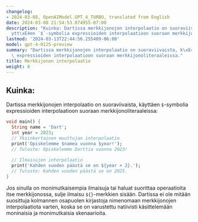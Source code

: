 ```yaml
---
changelog:
- 2024-03-08, OpenAIModel.GPT_4_TURBO, translated from English
date: 2024-03-08 21:54:53.074955-07:00
description: "Kuinka: Dartissa merkkijonojen interpolaatio on suoraviivaista, k\xE4\
  ytt\xE4en `$`-symbolia expressioiden interpolaatioon suoraan merkkijonoliteraaleissa."
lastmod: '2024-03-13T22:44:56.255489-06:00'
model: gpt-4-0125-preview
summary: "Dartissa merkkijonojen interpolaatio on suoraviivaista, k\xE4ytt\xE4en `$`-symbolia\
  \ expressioiden interpolaatioon suoraan merkkijonoliteraaleissa."
title: Merkkijonon interpolaatio
weight: 8
---
```


## Kuinka:
Dartissa merkkijonojen interpolaatio on suoraviivaista, käyttäen `$`-symbolia expressioiden interpolaatioon suoraan merkkijonoliteraaleissa:

```dart
void main() {
  String name = 'Dart';
  int year = 2023;
  // Yksinkertainen muuttujan interpolaatio
  print('Opiskelemme $namea vuonna $year!');
  // Tuloste: Opiskelemme Darttia vuonna 2023!
  
  // Ilmaisujen interpolaatio
  print('Kahden vuoden päästä se on ${year + 2}.');
  // Tuloste: Kahden vuoden päästä se on 2025.
}
```

Jos sinulla on monimutkaisempia ilmaisuja tai haluat suorittaa operaatioita itse merkkijonossa, sulje ilmaisu `${}`-merkkien sisään. Dartissa ei ole mitään suosittuja kolmannen osapuolen kirjastoja nimenomaan merkkijonojen interpolaatiota varten, koska se on varustettu natiivisti käsittelemään moninaisia ja monimutkaisia skenaarioita.
